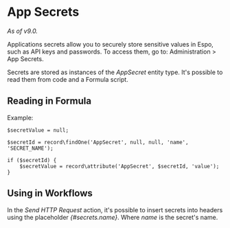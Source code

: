 # App Secrets

*As of v9.0.*

Applications secrets allow you to securely store sensitive values in Espo, such as API keys and passwords. To access them, go to: Administration > App Secrets.

Secrets are stored as instances of the *AppSecret* entity type. It's possible to read them from code and a Formula script.

## Reading in Formula

Example:

```
$secretValue = null;

$secretId = record\findOne('AppSecret', null, null, 'name', 'SECRET_NAME');

if ($secretId) {
    $secretValue = record\attribute('AppSecret', $secretId, 'value');
}
```

## Using in Workflows

In the *Send HTTP Request* action, it's possible to insert secrets into headers using the placeholder *{#secrets.name}*. Where *name* is the secret's name.
